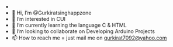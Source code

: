 - 
-  👋 Hi, I’m @Gurkiratsinghappzone
- 👀 I’m interested in CUI
- 🌱 I’m currently learning the language C & HTML
- 💞️ I’m looking to collaborate on Developing Arduino Projects
- 📫 How to reach me = just mail me on gurkirat7092@yahoo.com

<!---
Gurkiratsinghappzone/Gurkiratsinghappzone is a ✨ special ✨ repository because its `README.md` (this file) appears on your GitHub profile.
You can click the Preview link to take a look at your changes.
--->
